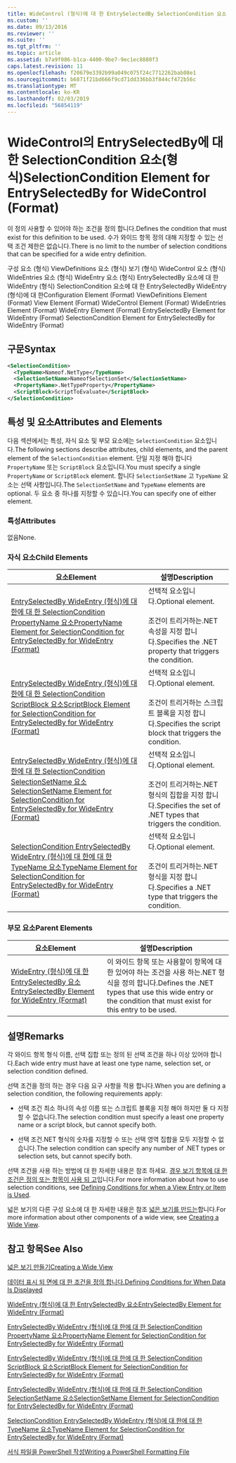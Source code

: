 ```yaml
---
title: WideControl (형식)에 대 한 EntrySelectedBy SelectionCondition 요소 | Microsoft Docs
ms.custom: ''
ms.date: 09/13/2016
ms.reviewer: ''
ms.suite: ''
ms.tgt_pltfrm: ''
ms.topic: article
ms.assetid: b7a9f086-b1ca-4400-9be7-9ec1ec8880f3
caps.latest.revision: 11
ms.openlocfilehash: f20679e3392b99a049c075f24c7712262bab08e1
ms.sourcegitcommit: b6871f21bd666f9cd71dd336bb3f844cf472b56c
ms.translationtype: MT
ms.contentlocale: ko-KR
ms.lasthandoff: 02/03/2019
ms.locfileid: "56854119"
---
```

# <a name="selectioncondition-element-for-entryselectedby-for-widecontrol-format"></a><span data-ttu-id="893e4-102">WideControl의 EntrySelectedBy에 대한 SelectionCondition 요소(형식)</span><span class="sxs-lookup"><span data-stu-id="893e4-102">SelectionCondition Element for EntrySelectedBy for WideControl (Format)</span></span>

<span data-ttu-id="893e4-103">이 정의 사용할 수 있어야 하는 조건을 정의 합니다.</span><span class="sxs-lookup"><span data-stu-id="893e4-103">Defines the condition that must exist for this definition to be used.</span></span> <span data-ttu-id="893e4-104">수가 와이드 항목 정의 대해 지정할 수 있는 선택 조건 제한은 없습니다.</span><span class="sxs-lookup"><span data-stu-id="893e4-104">There is no limit to the number of selection conditions that can be specified for a wide entry definition.</span></span>

<span data-ttu-id="893e4-105">구성 요소 (형식) ViewDefinitions 요소 (형식) 보기 (형식) WideControl 요소 (형식) WideEntries 요소 (형식) WideEntry 요소 (형식) EntrySelectedBy 요소에 대 한 WideEntry (형식) SelectionCondition 요소에 대 한 EntrySelectedBy WideEntry (형식)에 대 한</span><span class="sxs-lookup"><span data-stu-id="893e4-105">Configuration Element (Format) ViewDefinitions Element (Format) View Element (Format) WideControl Element (Format) WideEntries Element (Format) WideEntry Element (Format) EntrySelectedBy Element for WideEntry (Format) SelectionCondition Element for EntrySelectedBy for WideEntry (Format)</span></span>

## <a name="syntax"></a><span data-ttu-id="893e4-106">구문</span><span class="sxs-lookup"><span data-stu-id="893e4-106">Syntax</span></span>

```xml
<SelectionCondition>
  <TypeName>Nameof.NetType</TypeName>
  <SelectionSetName>NameofSelectionSet</SelectionSetName>
  <PropertyName>.NetTypeProperty</PropertyName>
  <ScriptBlock>ScriptToEvaluate</ScriptBlock>
</SelectionCondition>
```

## <a name="attributes-and-elements"></a><span data-ttu-id="893e4-107">특성 및 요소</span><span class="sxs-lookup"><span data-stu-id="893e4-107">Attributes and Elements</span></span>

<span data-ttu-id="893e4-108">다음 섹션에서는 특성, 자식 요소 및 부모 요소에는 `SelectionCondition` 요소입니다.</span><span class="sxs-lookup"><span data-stu-id="893e4-108">The following sections describe attributes, child elements, and the parent element of the `SelectionCondition` element.</span></span> <span data-ttu-id="893e4-109">단일 지정 해야 합니다 `PropertyName` 또는 `ScriptBlock` 요소입니다.</span><span class="sxs-lookup"><span data-stu-id="893e4-109">You must specify a single `PropertyName` or `ScriptBlock` element.</span></span> <span data-ttu-id="893e4-110">합니다 `SelectionSetName` 고 `TypeName` 요소는 선택 사항입니다.</span><span class="sxs-lookup"><span data-stu-id="893e4-110">The `SelectionSetName` and `TypeName` elements are optional.</span></span> <span data-ttu-id="893e4-111">두 요소 중 하나를 지정할 수 있습니다.</span><span class="sxs-lookup"><span data-stu-id="893e4-111">You can specify one of either element.</span></span>

### <a name="attributes"></a><span data-ttu-id="893e4-112">특성</span><span class="sxs-lookup"><span data-stu-id="893e4-112">Attributes</span></span>

<span data-ttu-id="893e4-113">없음</span><span class="sxs-lookup"><span data-stu-id="893e4-113">None.</span></span>

### <a name="child-elements"></a><span data-ttu-id="893e4-114">자식 요소</span><span class="sxs-lookup"><span data-stu-id="893e4-114">Child Elements</span></span>

|<span data-ttu-id="893e4-115">요소</span><span class="sxs-lookup"><span data-stu-id="893e4-115">Element</span></span>|<span data-ttu-id="893e4-116">설명</span><span class="sxs-lookup"><span data-stu-id="893e4-116">Description</span></span>|
|-------------|-----------------|
|[<span data-ttu-id="893e4-117">EntrySelectedBy WideEntry (형식)에 대 한에 대 한 SelectionCondition PropertyName 요소</span><span class="sxs-lookup"><span data-stu-id="893e4-117">PropertyName Element for SelectionCondition for EntrySelectedBy for WideEntry (Format)</span></span>](./propertyname-element-for-selectioncondition-for-entryselectedby-for-wideentry-format.md)|<span data-ttu-id="893e4-118">선택적 요소입니다.</span><span class="sxs-lookup"><span data-stu-id="893e4-118">Optional element.</span></span><br /><br /> <span data-ttu-id="893e4-119">조건이 트리거하는.NET 속성을 지정 합니다.</span><span class="sxs-lookup"><span data-stu-id="893e4-119">Specifies the .NET property that triggers the condition.</span></span>|
|[<span data-ttu-id="893e4-120">EntrySelectedBy WideEntry (형식)에 대 한에 대 한 SelectionCondition ScriptBlock 요소</span><span class="sxs-lookup"><span data-stu-id="893e4-120">ScriptBlock Element for SelectionCondition for EntrySelectedBy for WideEntry (Format)</span></span>](./scriptblock-element-for-selectioncondition-for-entryselectedby-for-widecontrol-format.md)|<span data-ttu-id="893e4-121">선택적 요소입니다.</span><span class="sxs-lookup"><span data-stu-id="893e4-121">Optional element.</span></span><br /><br /> <span data-ttu-id="893e4-122">조건이 트리거하는 스크립트 블록을 지정 합니다.</span><span class="sxs-lookup"><span data-stu-id="893e4-122">Specifies the script block that triggers the condition.</span></span>|
|[<span data-ttu-id="893e4-123">EntrySelectedBy WideEntry (형식)에 대 한에 대 한 SelectionCondition SelectionSetName 요소</span><span class="sxs-lookup"><span data-stu-id="893e4-123">SelectionSetName Element for SelectionCondition for EntrySelectedBy for WideEntry (Format)</span></span>](./selectionsetname-element-for-selectioncondition-for-entryselectedby-for-wideentry-format.md)|<span data-ttu-id="893e4-124">선택적 요소입니다.</span><span class="sxs-lookup"><span data-stu-id="893e4-124">Optional element.</span></span><br /><br /> <span data-ttu-id="893e4-125">조건이 트리거하는.NET 형식의 집합을 지정 합니다.</span><span class="sxs-lookup"><span data-stu-id="893e4-125">Specifies the set of .NET types that triggers the condition.</span></span>|
|[<span data-ttu-id="893e4-126">SelectionCondition EntrySelectedBy WideEntry (형식)에 대 한에 대 한 TypeName 요소</span><span class="sxs-lookup"><span data-stu-id="893e4-126">TypeName Element for SelectionCondition for EntrySelectedBy for WideEntry (Format)</span></span>](./typename-element-for-selectioncondition-for-entryselectedby-for-widecontrol-format.md)|<span data-ttu-id="893e4-127">선택적 요소입니다.</span><span class="sxs-lookup"><span data-stu-id="893e4-127">Optional element.</span></span><br /><br /> <span data-ttu-id="893e4-128">조건이 트리거하는.NET 형식을 지정 합니다.</span><span class="sxs-lookup"><span data-stu-id="893e4-128">Specifies a .NET type that triggers the condition.</span></span>|

### <a name="parent-elements"></a><span data-ttu-id="893e4-129">부모 요소</span><span class="sxs-lookup"><span data-stu-id="893e4-129">Parent Elements</span></span>

|<span data-ttu-id="893e4-130">요소</span><span class="sxs-lookup"><span data-stu-id="893e4-130">Element</span></span>|<span data-ttu-id="893e4-131">설명</span><span class="sxs-lookup"><span data-stu-id="893e4-131">Description</span></span>|
|-------------|-----------------|
|[<span data-ttu-id="893e4-132">WideEntry (형식)에 대 한 EntrySelectedBy 요소</span><span class="sxs-lookup"><span data-stu-id="893e4-132">EntrySelectedBy Element for WideEntry (Format)</span></span>](./entryselectedby-element-for-wideentry-format.md)|<span data-ttu-id="893e4-133">이 와이드 항목 또는 사용할이 항목에 대 한 있어야 하는 조건을 사용 하는.NET 형식을 정의 합니다.</span><span class="sxs-lookup"><span data-stu-id="893e4-133">Defines the .NET types that use this wide entry or the condition that must exist for this entry to be used.</span></span>|

## <a name="remarks"></a><span data-ttu-id="893e4-134">설명</span><span class="sxs-lookup"><span data-stu-id="893e4-134">Remarks</span></span>

<span data-ttu-id="893e4-135">각 와이드 항목 형식 이름, 선택 집합 또는 정의 된 선택 조건을 하나 이상 있어야 합니다.</span><span class="sxs-lookup"><span data-stu-id="893e4-135">Each wide entry must have at least one type name, selection set, or selection condition defined.</span></span>

<span data-ttu-id="893e4-136">선택 조건을 정의 하는 경우 다음 요구 사항을 적용 합니다.</span><span class="sxs-lookup"><span data-stu-id="893e4-136">When you are defining a selection condition, the following requirements apply:</span></span>

- <span data-ttu-id="893e4-137">선택 조건 최소 하나의 속성 이름 또는 스크립트 블록을 지정 해야 하지만 둘 다 지정할 수 없습니다.</span><span class="sxs-lookup"><span data-stu-id="893e4-137">The selection condition must specify a least one property name or a script block, but cannot specify both.</span></span>

- <span data-ttu-id="893e4-138">선택 조건.NET 형식의 숫자를 지정할 수 또는 선택 영역 집합을 모두 지정할 수 없습니다.</span><span class="sxs-lookup"><span data-stu-id="893e4-138">The selection condition can specify any number of .NET types or selection sets, but cannot specify both.</span></span>

<span data-ttu-id="893e4-139">선택 조건을 사용 하는 방법에 대 한 자세한 내용은 참조 하세요. [경우 보기 항목에 대 한 조건은 정의 또는 항목이 사용 되 고](./defining-conditions-for-displaying-data.md)입니다.</span><span class="sxs-lookup"><span data-stu-id="893e4-139">For more information about how to use selection conditions, see [Defining Conditions for when a View Entry or Item is Used](./defining-conditions-for-displaying-data.md).</span></span>

<span data-ttu-id="893e4-140">넓은 보기의 다른 구성 요소에 대 한 자세한 내용은 참조 [넓은 보기를 만드는](./creating-a-wide-view.md)합니다.</span><span class="sxs-lookup"><span data-stu-id="893e4-140">For more information about other components of a wide view, see [Creating a Wide View](./creating-a-wide-view.md).</span></span>

## <a name="see-also"></a><span data-ttu-id="893e4-141">참고 항목</span><span class="sxs-lookup"><span data-stu-id="893e4-141">See Also</span></span>

[<span data-ttu-id="893e4-142">넓은 보기 만들기</span><span class="sxs-lookup"><span data-stu-id="893e4-142">Creating a Wide View</span></span>](./creating-a-wide-view.md)

[<span data-ttu-id="893e4-143">데이터 표시 되 면에 대 한 조건을 정의 합니다.</span><span class="sxs-lookup"><span data-stu-id="893e4-143">Defining Conditions for When Data Is Displayed</span></span>](./defining-conditions-for-displaying-data.md)

[<span data-ttu-id="893e4-144">WideEntry (형식)에 대 한 EntrySelectedBy 요소</span><span class="sxs-lookup"><span data-stu-id="893e4-144">EntrySelectedBy Element for WideEntry (Format)</span></span>](./entryselectedby-element-for-wideentry-format.md)

[<span data-ttu-id="893e4-145">EntrySelectedBy WideEntry (형식)에 대 한에 대 한 SelectionCondition PropertyName 요소</span><span class="sxs-lookup"><span data-stu-id="893e4-145">PropertyName Element for SelectionCondition for EntrySelectedBy for WideEntry (Format)</span></span>](./propertyname-element-for-selectioncondition-for-entryselectedby-for-wideentry-format.md)

[<span data-ttu-id="893e4-146">EntrySelectedBy WideEntry (형식)에 대 한에 대 한 SelectionCondition ScriptBlock 요소</span><span class="sxs-lookup"><span data-stu-id="893e4-146">ScriptBlock Element for SelectionCondition for EntrySelectedBy for WideEntry (Format)</span></span>](./scriptblock-element-for-selectioncondition-for-entryselectedby-for-widecontrol-format.md)

[<span data-ttu-id="893e4-147">EntrySelectedBy WideEntry (형식)에 대 한에 대 한 SelectionCondition SelectionSetName 요소</span><span class="sxs-lookup"><span data-stu-id="893e4-147">SelectionSetName Element for SelectionCondition for EntrySelectedBy for WideEntry (Format)</span></span>](./selectionsetname-element-for-selectioncondition-for-entryselectedby-for-wideentry-format.md)

[<span data-ttu-id="893e4-148">SelectionCondition EntrySelectedBy WideEntry (형식)에 대 한에 대 한 TypeName 요소</span><span class="sxs-lookup"><span data-stu-id="893e4-148">TypeName Element for SelectionCondition for EntrySelectedBy for WideEntry (Format)</span></span>](./typename-element-for-selectioncondition-for-entryselectedby-for-widecontrol-format.md)

[<span data-ttu-id="893e4-149">서식 파일을 PowerShell 작성</span><span class="sxs-lookup"><span data-stu-id="893e4-149">Writing a PowerShell Formatting File</span></span>](./writing-a-powershell-formatting-file.md)
